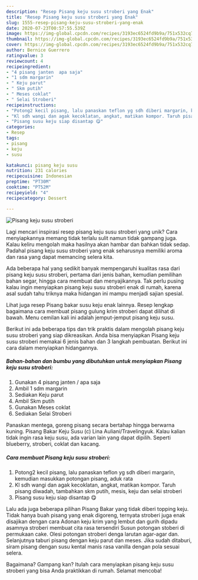 ```yaml
---
description: "Resep Pisang keju susu stroberi yang Enak"
title: "Resep Pisang keju susu stroberi yang Enak"
slug: 1555-resep-pisang-keju-susu-stroberi-yang-enak
date: 2020-07-23T00:57:55.539Z
image: https://img-global.cpcdn.com/recipes/3193ec6524fd9b9a/751x532cq70/pisang-keju-susu-stroberi-foto-resep-utama.jpg
thumbnail: https://img-global.cpcdn.com/recipes/3193ec6524fd9b9a/751x532cq70/pisang-keju-susu-stroberi-foto-resep-utama.jpg
cover: https://img-global.cpcdn.com/recipes/3193ec6524fd9b9a/751x532cq70/pisang-keju-susu-stroberi-foto-resep-utama.jpg
author: Bernice Guerrero
ratingvalue: 3
reviewcount: 4
recipeingredient:
- "4 pisang janten  apa saja"
- "1 sdm margarin"
- " Keju parut"
- " Skm putih"
- " Meses coklat"
- " Selai Stroberi"
recipeinstructions:
- "Potong2 kecil pisang, lalu panaskan teflon yg sdh diberi margarin, kemudian masukkan potongan pisang, aduk rata"
- "Kl sdh wangi dan agak kecoklatan, angkat, matikan kompor. Taruh pisang diwadah, tambahkan skm putih, mesis, keju dan selai stroberi"
- "Pisang susu keju siap disantap 😋"
categories:
- Resep
tags:
- pisang
- keju
- susu

katakunci: pisang keju susu 
nutrition: 231 calories
recipecuisine: Indonesian
preptime: "PT30M"
cooktime: "PT52M"
recipeyield: "4"
recipecategory: Dessert

---
```



![Pisang keju susu stroberi](https://img-global.cpcdn.com/recipes/3193ec6524fd9b9a/751x532cq70/pisang-keju-susu-stroberi-foto-resep-utama.jpg)

Lagi mencari inspirasi resep pisang keju susu stroberi yang unik? Cara menyiapkannya memang tidak terlalu sulit namun tidak gampang juga. Kalau keliru mengolah maka hasilnya akan hambar dan bahkan tidak sedap. Padahal pisang keju susu stroberi yang enak seharusnya memiliki aroma dan rasa yang dapat memancing selera kita.

Ada beberapa hal yang sedikit banyak mempengaruhi kualitas rasa dari pisang keju susu stroberi, pertama dari jenis bahan, kemudian pemilihan bahan segar, hingga cara membuat dan menyajikannya. Tak perlu pusing kalau ingin menyiapkan pisang keju susu stroberi enak di rumah, karena asal sudah tahu triknya maka hidangan ini mampu menjadi sajian spesial.

Lihat juga resep Pisang bakar susu keju enak lainnya. Resep lengkap bagaimana cara membuat pisang gulung krim stroberi dapat dilihat di bawah. Menu cemilan kali ini adalah jemput-jemput pisang keju susu.


Berikut ini ada beberapa tips dan trik praktis dalam mengolah pisang keju susu stroberi yang siap dikreasikan. Anda bisa menyiapkan Pisang keju susu stroberi memakai 6 jenis bahan dan 3 langkah pembuatan. Berikut ini cara dalam menyiapkan hidangannya.

<!--inarticleads1-->

##### Bahan-bahan dan bumbu yang dibutuhkan untuk menyiapkan Pisang keju susu stroberi:

1. Gunakan 4 pisang janten / apa saja
1. Ambil 1 sdm margarin
1. Sediakan  Keju parut
1. Ambil  Skm putih
1. Gunakan  Meses coklat
1. Sediakan  Selai Stroberi


Panaskan mentega, goreng pisang secara bertahap hingga berwarna kuning. Pisang Bakar Keju Susu (c) Lina Auliani/Travelingyuk. Kalau kalian tidak ingin rasa keju susu, ada varian lain yang dapat dipilih. Seperti blueberry, stroberi, coklat dan kacang. 

<!--inarticleads2-->

##### Cara membuat Pisang keju susu stroberi:

1. Potong2 kecil pisang, lalu panaskan teflon yg sdh diberi margarin, kemudian masukkan potongan pisang, aduk rata
1. Kl sdh wangi dan agak kecoklatan, angkat, matikan kompor. Taruh pisang diwadah, tambahkan skm putih, mesis, keju dan selai stroberi
1. Pisang susu keju siap disantap 😋


Lalu ada juga beberapa pilihan Pisang Bakar yang tidak diberi topping keju. Tidak hanya buah pisang yang enak digoreng, ternyata stroberi juga enak disajikan dengan cara Adonan keju krim yang lembut dan gurih dipadu asamnya stroberi membuat cita rasa tersendiri Susun potongan stoberi di permukaan cake. Olesi potongan stroberi denga larutan agar-agar dan. Selanjutnya taburi pisang dengan keju parut dan meses. Jika sudah ditaburi, siram pisang dengan susu kental manis rasa vanilla dengan pola sesuai selera. 

Bagaimana? Gampang kan? Itulah cara menyiapkan pisang keju susu stroberi yang bisa Anda praktikkan di rumah. Selamat mencoba!
